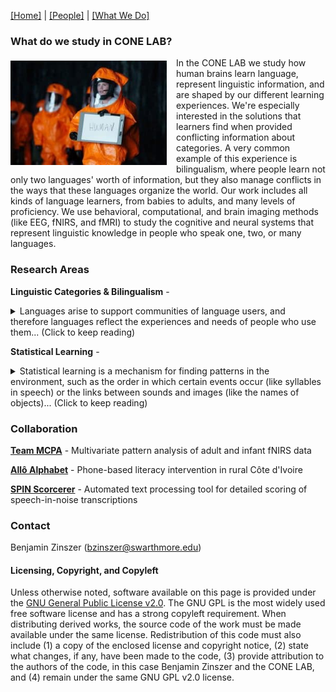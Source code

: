 [\[Home\]](index.html) | [\[People\]](people.html) | [\[What We Do\]](research.html)

### What do we study in CONE LAB?
<img align="left" src="./images/arrival.jpg" alt="Scene from the film Arrival, depicting scientist holding a sign that says 'HUMAN'" style="margin: 5px 15px 5px 0px; width:250px;">
  In the CONE LAB we study how human brains learn language, represent linguistic information, and are shaped by our different learning experiences. 
  We're especially interested in the solutions that learners find when provided conflicting information about categories. A very common example of 
  this experience is bilingualism, where people learn not only two languages' worth of information, but they also manage conflicts in the ways that 
  these languages organize the world. Our work includes all kinds of language learners, from babies to adults, and many levels of proficiency. We use 
  behavioral, computational, and brain imaging methods (like EEG, fNIRS, and fMRI) to study the cognitive and neural systems that represent 
  linguistic knowledge in people who speak one, two, or many languages.

### Research Areas

**Linguistic Categories & Bilingualism** - <details><summary>Languages arise to support communities of language users, and therefore languages reflect the experiences and needs of people who use them... (Click to keep reading)</summary> To the extent that communities' ways of organizing information differ, we might expect their languages to do the same. Sapir expressed this view in extreme, writing, "The worlds in which different societies live are distinct worlds, not merely the same world with different labels attached" (1929, in _Language_). Since then, decades of language and psychology research has shown that not only languages differ, but people who use languages differ too: Even highly skilled bilinguals perform simple language tasks like object naming differently than monolinguals of the same language. These differences may go undetected in fluency (speed and ease of speech), but subtle variations can result in misunderstandings, like ordering a "white wine" and instead receiving a bottle of vodka (a typical translation error between English and Chinese), or demand extra effort and resources, a familiar experience to anyone who felt exhausted after attending a lecture in their second language. Our research aims to discover and understand the differences between how languges and language users represent information and learn the cognitive consequences of these language disagreements.</details>

**Statistical Learning** - <details><summary>Statistical learning is a mechanism for finding patterns in the environment, such as the order in which certain events occur (like syllables in speech) or the links between sounds and images (like the names of objects)... (Click to keep reading)</summary> The statistical learning mechanism is available from infancy, and probably supports some of babies' first discoveries about language. However, statistical learning is also active throughout childhood and adulthood. We are interested in how this ability to find patterns helps children learn how to read, how differences in this ability contribute to different outcomes in literacy, and whether statistical learning experiments do a good job of representing the different ways children learn to read in different educational contexts. One of those contexts is bilingulism, where children or adults know two different languages (and thus, two different patterns). We explore how statistical learning mechanisms can be applied when two artificial languages provide different, competing patterns. These studies investigate how a simple learning mechanism like SL might contribute to the very complicated inferences that learners (infants, children, and adults) make as they navigate between languages.</details>




### Collaboration
[**Team MCPA**](http://teammcpa.github.io/) - Multivariate pattern analysis of adult and infant fNIRS data

[**Allô Alphabet**](https://sites.udel.edu/boldlab/current-projects/) - Phone-based literacy intervention in rural Côte d'Ivoire

[**SPIN Scorcerer**](http://spin-scorcerer.github.io/) - Automated text processing tool for detailed scoring of speech-in-noise transcriptions

### Contact
Benjamin Zinszer (bzinszer@swarthmore.edu)

#### Licensing, Copyright, and Copyleft
Unless otherwise noted, software available on this page is provided under the [GNU General Public License v2.0](https://www.gnu.org/licenses/old-licenses/gpl-2.0.en.html). The GNU GPL is the most widely used free software license and has a strong copyleft requirement. When distributing derived works, the source code of the work must be made available under the same license. Redistribution of this code must also include (1) a copy of the enclosed license and copyright notice, (2) state what changes, if any, have been made to the code, (3) provide attribution to the authors of the code, in this case Benjamin Zinszer and the CONE LAB, and (4) remain under the same GNU GPL v2.0 license.
